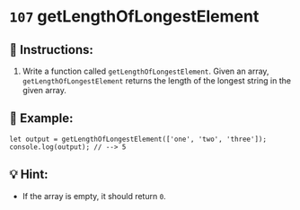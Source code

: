 # `107` getLengthOfLongestElement

## 📝 Instructions:

1. Write a function called `getLengthOfLongestElement`. Given an array, `getLengthOfLongestElement` returns the length of the longest string in the given array.

## 📎 Example:

```Js
let output = getLengthOfLongestElement(['one', 'two', 'three']);
console.log(output); // --> 5
```

## 💡 Hint:

+ If the array is empty, it should return `0`.
